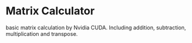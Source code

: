 # Matrix Calculator
basic matrix calculation by Nvidia CUDA. Including addition, subtraction,
      multiplication and transpose.
